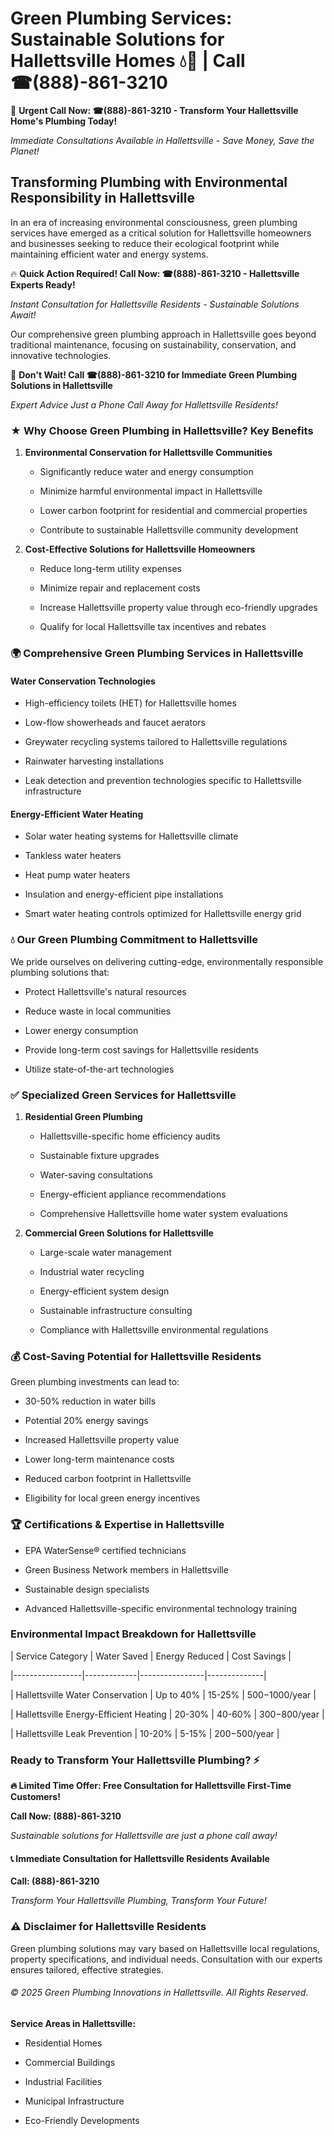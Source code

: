 # Green Plumbing Services: Sustainable Solutions for Hallettsville Homes 💧🌿 | Call ☎(888)-861-3210

🚨 **Urgent Call Now: ☎(888)-861-3210 - Transform Your Hallettsville Home's Plumbing Today!**
*Immediate Consultations Available in Hallettsville - Save Money, Save the Planet!*

## Transforming Plumbing with Environmental Responsibility in Hallettsville

In an era of increasing environmental consciousness, green plumbing services have emerged as a critical solution for Hallettsville homeowners and businesses seeking to reduce their ecological footprint while maintaining efficient water and energy systems. 

🔥 **Quick Action Required! Call Now: ☎(888)-861-3210 - Hallettsville Experts Ready!**
*Instant Consultation for Hallettsville Residents - Sustainable Solutions Await!*

Our comprehensive green plumbing approach in Hallettsville goes beyond traditional maintenance, focusing on sustainability, conservation, and innovative technologies.

🚨 **Don't Wait! Call ☎(888)-861-3210 for Immediate Green Plumbing Solutions in Hallettsville**
*Expert Advice Just a Phone Call Away for Hallettsville Residents!*

### ★ Why Choose Green Plumbing in Hallettsville? Key Benefits

1. **Environmental Conservation for Hallettsville Communities** 
   - Significantly reduce water and energy consumption
   - Minimize harmful environmental impact in Hallettsville
   - Lower carbon footprint for residential and commercial properties
   - Contribute to sustainable Hallettsville community development

2. **Cost-Effective Solutions for Hallettsville Homeowners** 
   - Reduce long-term utility expenses
   - Minimize repair and replacement costs
   - Increase Hallettsville property value through eco-friendly upgrades
   - Qualify for local Hallettsville tax incentives and rebates

### 🌍 Comprehensive Green Plumbing Services in Hallettsville

#### Water Conservation Technologies
- High-efficiency toilets (HET) for Hallettsville homes
- Low-flow showerheads and faucet aerators
- Greywater recycling systems tailored to Hallettsville regulations
- Rainwater harvesting installations
- Leak detection and prevention technologies specific to Hallettsville infrastructure

#### Energy-Efficient Water Heating
- Solar water heating systems for Hallettsville climate
- Tankless water heaters
- Heat pump water heaters
- Insulation and energy-efficient pipe installations
- Smart water heating controls optimized for Hallettsville energy grid

### 💧 Our Green Plumbing Commitment to Hallettsville

We pride ourselves on delivering cutting-edge, environmentally responsible plumbing solutions that:
- Protect Hallettsville's natural resources
- Reduce waste in local communities
- Lower energy consumption
- Provide long-term cost savings for Hallettsville residents
- Utilize state-of-the-art technologies

### ✅ Specialized Green Services for Hallettsville

1. **Residential Green Plumbing**
   - Hallettsville-specific home efficiency audits
   - Sustainable fixture upgrades
   - Water-saving consultations
   - Energy-efficient appliance recommendations
   - Comprehensive Hallettsville home water system evaluations

2. **Commercial Green Solutions for Hallettsville**
   - Large-scale water management
   - Industrial water recycling
   - Energy-efficient system design
   - Sustainable infrastructure consulting
   - Compliance with Hallettsville environmental regulations

### 💰 Cost-Saving Potential for Hallettsville Residents

Green plumbing investments can lead to:
- 30-50% reduction in water bills
- Potential 20% energy savings
- Increased Hallettsville property value
- Lower long-term maintenance costs
- Reduced carbon footprint in Hallettsville
- Eligibility for local green energy incentives

### 🏆 Certifications & Expertise in Hallettsville

- EPA WaterSense® certified technicians
- Green Business Network members in Hallettsville
- Sustainable design specialists
- Advanced Hallettsville-specific environmental technology training

### Environmental Impact Breakdown for Hallettsville

| Service Category | Water Saved | Energy Reduced | Cost Savings |
|-----------------|-------------|----------------|--------------|
| Hallettsville Water Conservation | Up to 40% | 15-25% | $500-$1000/year |
| Hallettsville Energy-Efficient Heating | 20-30% | 40-60% | $300-$800/year |
| Hallettsville Leak Prevention | 10-20% | 5-15% | $200-$500/year |

### Ready to Transform Your Hallettsville Plumbing? ⚡

**🔥 Limited Time Offer: Free Consultation for Hallettsville First-Time Customers!**

**Call Now: (888)-861-3210**
*Sustainable solutions for Hallettsville are just a phone call away!*

#### 📞 Immediate Consultation for Hallettsville Residents Available

**Call: (888)-861-3210**
*Transform Your Hallettsville Plumbing, Transform Your Future!*

### ⚠️ Disclaimer for Hallettsville Residents

Green plumbing solutions may vary based on Hallettsville local regulations, property specifications, and individual needs. Consultation with our experts ensures tailored, effective strategies.

###### © 2025 Green Plumbing Innovations in Hallettsville. All Rights Reserved.

**Service Areas in Hallettsville:** 
- Residential Homes
- Commercial Buildings
- Industrial Facilities
- Municipal Infrastructure
- Eco-Friendly Developments